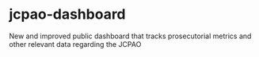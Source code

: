 # jcpao-dashboard
New and improved public dashboard that tracks prosecutorial metrics and other relevant data regarding the JCPAO
